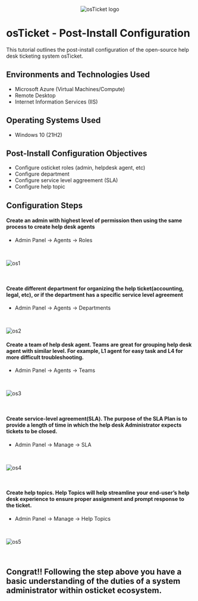 <p align="center">
<img src="https://i.imgur.com/Clzj7Xs.png" alt="osTicket logo"/>
</p>

<h1>osTicket - Post-Install Configuration</h1>
This tutorial outlines the post-install configuration of the open-source help desk ticketing system osTicket.<br />

<h2>Environments and Technologies Used</h2>

- Microsoft Azure (Virtual Machines/Compute)
- Remote Desktop
- Internet Information Services (IIS)

<h2>Operating Systems Used </h2>

- Windows 10</b> (21H2)

<h2>Post-Install Configuration Objectives</h2>

- Configure osticket roles (admin, helpdesk agent, etc)
- Configure department
- Configure service level aggreement (SLA)
- Configure help topic

<h2>Configuration Steps</h2>

<h4>Create an admin with highest level of permission then using the same process to create help desk agents</h4>

- Admin Panel -> Agents -> Roles
  
<br />

![os1](https://github.com/edem4963/post-install-config/assets/112492837/a94ae493-e5da-4a6c-8650-f31ecb6c582a)

<br />

<h4>Create different department for organizing the help ticket(accounting, legal, etc), or if the department has a specific service level agreement</h4>

- Admin Panel -> Agents -> Departments
  
<br />

![os2](https://github.com/edem4963/post-install-config/assets/112492837/3e6a8274-5497-42bf-b355-8a400be733f2)

<h4>Create a team of help desk agent. Teams are great for grouping help desk agent with similar level. For example, L1 agent for easy task and L4 for more difficult troubleshooting.</h4>

- Admin Panel -> Agents -> Teams
  
<br />

![os3](https://github.com/edem4963/post-install-config/assets/112492837/a8c39bcf-19c3-4f2d-983c-6b522fedf8df)

<br />

<h4>Create service-level agreement(SLA). The purpose of the SLA Plan is to provide a length of time in which the help desk Administrator expects tickets to be closed.</h4>

- Admin Panel -> Manage -> SLA

<br />

![os4](https://github.com/edem4963/post-install-config/assets/112492837/396d214b-5794-4193-a000-20bdea761b19)

<br />

<h4>Create help topics. Help Topics will help streamline your end-user’s help desk experience to ensure proper assignment and prompt response to the ticket.</h4>

- Admin Panel -> Manage -> Help Topics

<br />

![os5](https://github.com/edem4963/post-install-config/assets/112492837/857de770-98da-4995-ad43-2ce8f52a7c49)

<br />

<h2>Congrat!! Following the step above you have a basic understanding of the duties of a system administrator within osticket ecosystem.</h2>
